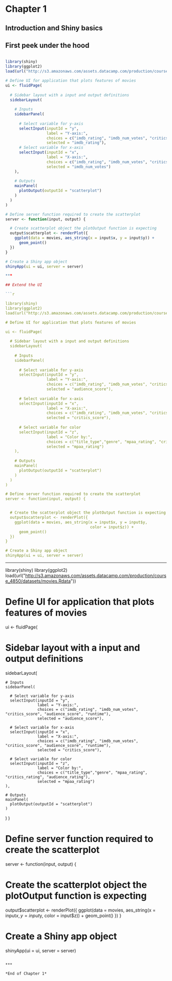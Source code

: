 # Chapter 1

## Introduction and Shiny basics

## First peek under the hood

```r

library(shiny)
library(ggplot2)
load(url("http://s3.amazonaws.com/assets.datacamp.com/production/course_4850/datasets/movies.Rdata"))

# Define UI for application that plots features of movies 
ui <- fluidPage(
  
  # Sidebar layout with a input and output definitions 
  sidebarLayout(
    
    # Inputs
    sidebarPanel(
      
      # Select variable for y-axis
      selectInput(inputId = "y", 
                  label = "Y-axis:",
                  choices = c("imdb_rating", "imdb_num_votes", "critics_score", "audience_score", "runtime"), 
                  selected = "imdb_rating"),
      # Select variable for x-axis
      selectInput(inputId = "x", 
                  label = "X-axis:",
                  choices = c("imdb_rating", "imdb_num_votes", "critics_score", "audience_score", "runtime"), 
                  selected = "imdb_num_votes")
    ),
    
    # Outputs
    mainPanel(
      plotOutput(outputId = "scatterplot")
    )
  )
)

# Define server function required to create the scatterplot
server <- function(input, output) {

  # Create scatterplot object the plotOutput function is expecting
  output$scatterplot <- renderPlot({
    ggplot(data = movies, aes_string(x = input$x, y = input$y)) +
      geom_point()
  })
}

# Create a Shiny app object
shinyApp(ui = ui, server = server)

***

## Extend the UI

```r

library(shiny)
library(ggplot2)
load(url("http://s3.amazonaws.com/assets.datacamp.com/production/course_4850/datasets/movies.Rdata"))

# Define UI for application that plots features of movies

ui <- fluidPage(
  
  # Sidebar layout with a input and output definitions
  sidebarLayout(
    
    # Inputs
    sidebarPanel(
      
      # Select variable for y-axis
      selectInput(inputId = "y", 
                  label = "Y-axis:",
                  choices = c("imdb_rating", "imdb_num_votes", "critics_score", "audience_score", "runtime"), 
                  selected = "audience_score"),
      
      # Select variable for x-axis
      selectInput(inputId = "x", 
                  label = "X-axis:",
                  choices = c("imdb_rating", "imdb_num_votes", "critics_score", "audience_score", "runtime"), 
                  selected = "critics_score"),
      
      # Select variable for color
      selectInput(inputId = "z", 
                  label = "Color by:",
                  choices = c("title_type","genre", "mpaa_rating", "critics_rating", "audience_rating","audience_rating"),
                  selected = "mpaa_rating")
    ),
    
    # Outputs
    mainPanel(
      plotOutput(outputId = "scatterplot")
    )
  )
)

# Define server function required to create the scatterplot
server <- function(input, output) {


  # Create the scatterplot object the plotOutput function is expecting
  output$scatterplot <- renderPlot({
    ggplot(data = movies, aes_string(x = input$x, y = input$y,
                                     color = input$z)) +
      geom_point()
  })
}

# Create a Shiny app object
shinyApp(ui = ui, server = server)

```
***

library(shiny)
library(ggplot2)
load(url("http://s3.amazonaws.com/assets.datacamp.com/production/course_4850/datasets/movies.Rdata"))

# Define UI for application that plots features of movies
ui <- fluidPage(
  
  # Sidebar layout with a input and output definitions
  sidebarLayout(
    
    # Inputs
    sidebarPanel(
      
      # Select variable for y-axis
      selectInput(inputId = "y", 
                  label = "Y-axis:",
                  choices = c("imdb_rating", "imdb_num_votes", "critics_score", "audience_score", "runtime"), 
                  selected = "audience_score"),
      
      # Select variable for x-axis
      selectInput(inputId = "x", 
                  label = "X-axis:",
                  choices = c("imdb_rating", "imdb_num_votes", "critics_score", "audience_score", "runtime"), 
                  selected = "critics_score"),
      
      # Select variable for color
      selectInput(inputId = "z", 
                  label = "Color by:",
                  choices = c("title_type","genre", "mpaa_rating", "critics_rating", "audience_rating"),
                  selected = "mpaa_rating")
    ),
    
    # Outputs
    mainPanel(
      plotOutput(outputId = "scatterplot")
    )
  )
)

# Define server function required to create the scatterplot
server <- function(input, output) {
  
  # Create the scatterplot object the plotOutput function is expecting
  output$scatterplot <- renderPlot({
    ggplot(data = movies, aes_string(x = input$x, y = input$y,
                                     color = input$z)) +
      geom_point()
  })
}

# Create a Shiny app object
shinyApp(ui = ui, server = server)

```

***

*End of Chapter 1*

